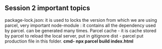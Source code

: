 ## Session 2 important topics

package-lock.json: it is used to locks the version from which we are using parcel, very important 
node-module : it contains all the dependency used by parcel. can be generated many times.
Parcel cache - it is cache stored by parcel to reload the local server, put in gitignore
dist - parcel put production file in this folder. **cmd-  npx parcel build index.html**